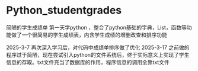 # Python_studentgrades
简陋的学生成绩单
第一天学python ，整合了python基础的字典，List，函数等功能做了一个很简易的学生成绩表，内含学生成绩的增删改查和排序功能

2025-3-7
再次深入学习后，对代码中成绩单排序做了优化
2025-3-17
之前做的程序过于简陋，现在尝试引入python的文件系统后，终于实际意义上实现了学生信息的存取。txt文件充当了数据库的作用，程序信息的调用全靠txt文件

